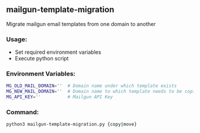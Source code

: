 ## mailgun-template-migration

Migrate mailgun email templates from one domain to another

### Usage:
 - Set required environment variables
 - Execute python script

### Environment Variables:
```bash
MG_OLD_MAIL_DOMAIN=''  # Domain name under which template exists
MG_NEW_MAIL_DOMAIN=''  # Domain name to which template needs to be copied or moved to
MG_API_KEY=''          # Mailgun API Key
```

### Command:
```bash
python3 mailgun-template-migration.py {copy|move}
```